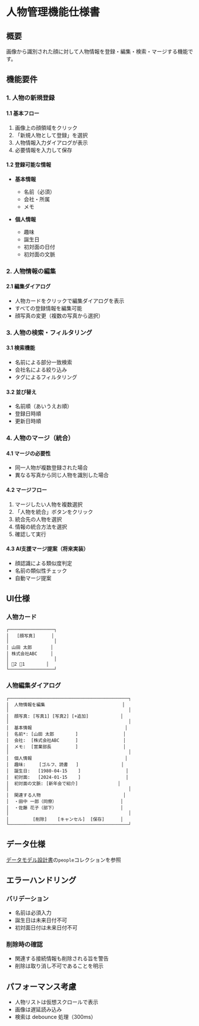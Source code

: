 # 人物管理機能仕様書

## 概要

画像から識別された顔に対して人物情報を登録・編集・検索・マージする機能です。

## 機能要件

### 1. 人物の新規登録

#### 1.1 基本フロー
1. 画像上の顔領域をクリック
2. 「新規人物として登録」を選択
3. 人物情報入力ダイアログが表示
4. 必要情報を入力して保存

#### 1.2 登録可能な情報
- **基本情報**
  - 名前（必須）
  - 会社・所属
  - メモ
  
- **個人情報**
  - 趣味
  - 誕生日
  - 初対面の日付
  - 初対面の文脈

### 2. 人物情報の編集

#### 2.1 編集ダイアログ
- 人物カードをクリックで編集ダイアログを表示
- すべての登録情報を編集可能
- 顔写真の変更（複数の写真から選択）

### 3. 人物の検索・フィルタリング

#### 3.1 検索機能
- 名前による部分一致検索
- 会社名による絞り込み
- タグによるフィルタリング

#### 3.2 並び替え
- 名前順（あいうえお順）
- 登録日時順
- 更新日時順

### 4. 人物のマージ（統合）

#### 4.1 マージの必要性
- 同一人物が複数登録された場合
- 異なる写真から同じ人物を識別した場合

#### 4.2 マージフロー
1. マージしたい人物を複数選択
2. 「人物を統合」ボタンをクリック
3. 統合先の人物を選択
4. 情報の統合方法を選択
5. 確認して実行

#### 4.3 AI支援マージ提案（将来実装）
- 顔認識による類似度判定
- 名前の類似性チェック
- 自動マージ提案

## UI仕様

### 人物カード
```
┌─────────────────┐
│   [顔写真]      │
│                 │
│ 山田 太郎       │
│ 株式会社ABC     │
│                 │
│ 👥2 👔1        │
└─────────────────┘
```

### 人物編集ダイアログ
```
┌─────────────────────────────────────────────┐
│  人物情報を編集                             │
│                                             │
│  顔写真: [写真1] [写真2] [+追加]            │
│                                             │
│  基本情報                                   │
│  名前*: [山田 太郎        ]                 │
│  会社:  [株式会社ABC      ]                 │
│  メモ:  [営業部長         ]                 │
│                                             │
│  個人情報                                   │
│  趣味:     [ゴルフ、読書   ]                │
│  誕生日:   [1980-04-15    ]                 │
│  初対面:   [2024-01-15    ]                 │
│  初対面の文脈: [新年会で紹介]               │
│                                             │
│  関連する人物                               │
│  ・田中 一郎（同僚）                        │
│  ・佐藤 花子（部下）                        │
│                                             │
│         [削除]    [キャンセル]  [保存]      │
└─────────────────────────────────────────────┘
```

## データ仕様

[データモデル設計書](../../architecture/data-model.md)の`people`コレクションを参照

## エラーハンドリング

### バリデーション
- 名前は必須入力
- 誕生日は未来日付不可
- 初対面日付は未来日付不可

### 削除時の確認
- 関連する接続情報も削除される旨を警告
- 削除は取り消し不可であることを明示

## パフォーマンス考慮

- 人物リストは仮想スクロールで表示
- 画像は遅延読み込み
- 検索は debounce 処理（300ms） 